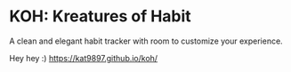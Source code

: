 # KOH: Kreatures of Habit
A clean and elegant habit tracker with room to customize your experience.

Hey hey :) https://kat9897.github.io/koh/
